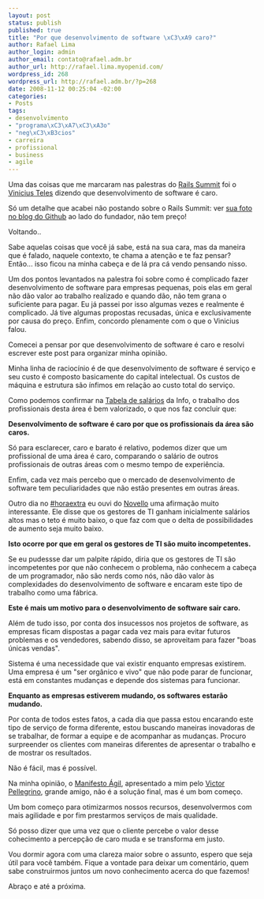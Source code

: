 ```yaml
--- 
layout: post
status: publish
published: true
title: "Por que desenvolvimento de software \xC3\xA9 caro?"
author: Rafael Lima
author_login: admin
author_email: contato@rafael.adm.br
author_url: http://rafael.lima.myopenid.com/
wordpress_id: 268
wordpress_url: http://rafael.adm.br/?p=268
date: 2008-11-12 00:25:04 -02:00
categories: 
- Posts
tags: 
- desenvolvimento
- "programa\xC3\xA7\xC3\xA3o"
- "neg\xC3\xB3cios"
- carreira
- profissional
- business
- agile
---
```

Uma das coisas que me marcaram nas palestras do <a href="http://flickr.com/search/?q=%23railssummit">Rails Summit</a> foi o <a href="http://improveit.com.br/empresa/vinicius">Vinicius Teles</a> dizendo que desenvolvimento de software é caro.

Só um detalhe que acabei não postando sobre o Rails Summit: ver <a href="http://github.com/blog/188-fork-you-s%C3%A3o-paulo-brazil">sua foto no blog do Github</a> ao lado do fundador, não tem preço!

Voltando..

Sabe aquelas coisas que você já sabe, está na sua cara, mas da maneira que é falado, naquele contexto, te chama a atenção e te faz pensar? Então... isso ficou na minha cabeça e de lá pra cá vendo pensando nisso.

Um dos pontos levantados na palestra foi sobre como é complicado fazer desenvolvimento de software para empresas pequenas, pois elas em geral não dão valor ao trabalho realizado e quando dão, não tem grana o suficiente para pagar. Eu já passei por isso algumas vezes e realmente é complicado. Já tive algumas propostas recusadas, única e exclusivamente por causa do preço. Enfim, concordo plenamente com o que o Vinicius falou.

Comecei a pensar por que desenvolvimento de software é caro e resolvi escrever este post para organizar minha opinião.

Minha linha de raciocínio é de que desenvolvimento de software é serviço e seu custo é composto basicamente do capital intelectual. Os custos de máquina e estrutura são ínfimos em relação ao custo total do serviço.

Como podemos confirmar na <a href="http://info.abril.com.br/carreira/salarios.shl">Tabela de salários</a> da Info, o trabalho dos profissionais desta área é bem valorizado, o que nos faz concluir que:

<strong>Desenvolvimento de software é caro por que os profissionais da área são caros.</strong>

Só para esclarecer, caro e barato é relativo, podemos dizer que um profissional de uma área é caro, comparando o salário de outros profissionais de outras áreas com o mesmo tempo de experiência.

Enfim, cada vez mais percebo que o mercado de desenvolvimento de software tem peculiaridades que não estão presentes em outras áreas.

Outro dia no <a href="http://search.twitter.com/search?q=%23horaextra">#horaextra</a> eu ouvi do <a href="http://www.improveit.com.br/depoimentos/novello">Novello</a> uma afirmação muito interessante. Ele disse que os gestores de TI ganham inicialmente salários altos mas o teto é muito baixo, o que faz com que o delta de possibilidades de aumento seja muito baixo.

<strong>Isto ocorre por que em geral os gestores de TI são muito incompetentes.</strong>

Se eu pudessse dar um palpite rápido, diria que os gestores de TI são incompetentes por que não conhecem o problema, não conhecem a cabeça de um programador, não são nerds como nós, não dão valor às complexidades do desenvolvimento de software e encaram este tipo de trabalho como uma fábrica.

<strong>Este é mais um motivo para o desenvolvimento de software sair caro.</strong>

Além de tudo isso, por conta dos insucessos nos projetos de software, as empresas ficam dispostas a pagar cada vez mais para evitar futuros problemas e os vendedores, sabendo disso, se aproveitam para fazer "boas únicas vendas".

Sistema é uma necessidade que vai existir enquanto empresas existirem. Uma empresa é um "ser orgânico e vivo" que não pode parar de funcionar, está em constantes mudanças e depende dos sistemas para funcionar.

<strong>Enquanto as empresas estiverem mudando, os softwares estarão mudando.</strong>

Por conta de todos estes fatos, a cada dia que passa estou encarando este tipo de serviço de forma diferente, estou buscando maneiras inovadoras de se trabalhar, de formar a equipe e de acompanhar as mudanças. Procuro surpreender os clientes com maneiras diferentes de apresentar o trabalho e de mostrar os resultados.

Não é fácil, mas é possível.

Na minha opinião, o <a href="http://agilemanifesto.org/">Manifesto Ágil</a>, apresentado a mim pelo <a href="http://vp.blog.br/">Victor Pellegrino</a>, grande amigo, não é a solução final, mas é um bom começo.

Um bom começo para otimizarmos nossos recursos, desenvolvermos com mais agilidade e por fim prestarmos serviços de mais qualidade.

Só posso dizer que uma vez que o cliente percebe o valor desse cohecimento a percepção de caro muda e se transforma em justo.

Vou dormir agora com uma clareza maior sobre o assunto, espero que seja útil para você também. Fique a vontade para deixar um comentário, quem sabe construirmos juntos um novo conhecimento acerca do que fazemos!

Abraço e até a próxima.
